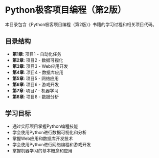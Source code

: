 # Python极客项目编程（第2版）

本目录包含《Python极客项目编程（第2版）》书籍的学习过程和相关项目代码。

## 目录结构

- **第1章**: 项目1 - 自动化任务
- **第2章**: 项目2 - 数据可视化
- **第3章**: 项目3 - Web应用开发
- **第4章**: 项目4 - 数据库应用
- **第5章**: 项目5 - 网络应用
- **第6章**: 项目6 - 游戏开发
- **第7章**: 项目7 - 机器学习
- **第8章**: 项目8 - 数据分析

## 学习目标

- 通过实际项目掌握Python编程技能
- 学会使用Python进行数据可视化和分析
- 掌握Web应用和数据库开发技术
- 学会使用Python进行网络编程和游戏开发
- 掌握机器学习的基本概念和应用